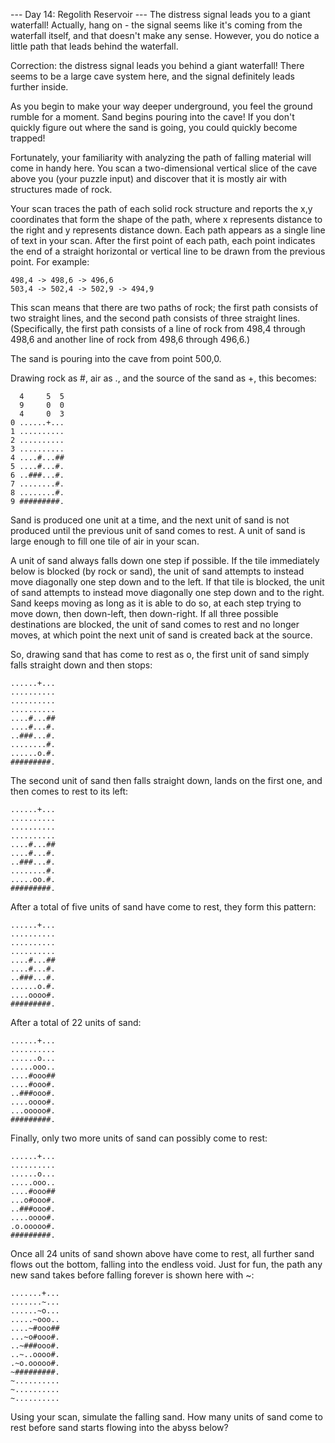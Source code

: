 --- Day 14: Regolith Reservoir ---
The distress signal leads you to a giant waterfall! Actually, hang on - the signal seems like it's coming from the waterfall itself, and that doesn't make any sense. However, you do notice a little path that leads behind the waterfall.

Correction: the distress signal leads you behind a giant waterfall! There seems to be a large cave system here, and the signal definitely leads further inside.

As you begin to make your way deeper underground, you feel the ground rumble for a moment. Sand begins pouring into the cave! If you don't quickly figure out where the sand is going, you could quickly become trapped!

Fortunately, your familiarity with analyzing the path of falling material will come in handy here. You scan a two-dimensional vertical slice of the cave above you (your puzzle input) and discover that it is mostly air with structures made of rock.

Your scan traces the path of each solid rock structure and reports the x,y coordinates that form the shape of the path, where x represents distance to the right and y represents distance down. Each path appears as a single line of text in your scan. After the first point of each path, each point indicates the end of a straight horizontal or vertical line to be drawn from the previous point. For example:
```
498,4 -> 498,6 -> 496,6
503,4 -> 502,4 -> 502,9 -> 494,9
```
This scan means that there are two paths of rock; the first path consists of two straight lines, and the second path consists of three straight lines. (Specifically, the first path consists of a line of rock from 498,4 through 498,6 and another line of rock from 498,6 through 496,6.)

The sand is pouring into the cave from point 500,0.

Drawing rock as #, air as ., and the source of the sand as +, this becomes:

```
  4     5  5
  9     0  0
  4     0  3
0 ......+...
1 ..........
2 ..........
3 ..........
4 ....#...##
5 ....#...#.
6 ..###...#.
7 ........#.
8 ........#.
9 #########.
```
Sand is produced one unit at a time, and the next unit of sand is not produced until the previous unit of sand comes to rest. A unit of sand is large enough to fill one tile of air in your scan.

A unit of sand always falls down one step if possible. If the tile immediately below is blocked (by rock or sand), the unit of sand attempts to instead move diagonally one step down and to the left. If that tile is blocked, the unit of sand attempts to instead move diagonally one step down and to the right. Sand keeps moving as long as it is able to do so, at each step trying to move down, then down-left, then down-right. If all three possible destinations are blocked, the unit of sand comes to rest and no longer moves, at which point the next unit of sand is created back at the source.

So, drawing sand that has come to rest as o, the first unit of sand simply falls straight down and then stops:
```
......+...
..........
..........
..........
....#...##
....#...#.
..###...#.
........#.
......o.#.
#########.
```
The second unit of sand then falls straight down, lands on the first one, and then comes to rest to its left:
```
......+...
..........
..........
..........
....#...##
....#...#.
..###...#.
........#.
.....oo.#.
#########.
```
After a total of five units of sand have come to rest, they form this pattern:
```
......+...
..........
..........
..........
....#...##
....#...#.
..###...#.
......o.#.
....oooo#.
#########.
```
After a total of 22 units of sand:
```
......+...
..........
......o...
.....ooo..
....#ooo##
....#ooo#.
..###ooo#.
....oooo#.
...ooooo#.
#########.
```
Finally, only two more units of sand can possibly come to rest:
```
......+...
..........
......o...
.....ooo..
....#ooo##
...o#ooo#.
..###ooo#.
....oooo#.
.o.ooooo#.
#########.
```
Once all 24 units of sand shown above have come to rest, all further sand flows out the bottom, falling into the endless void. Just for fun, the path any new sand takes before falling forever is shown here with ~:
```
.......+...
.......~...
......~o...
.....~ooo..
....~#ooo##
...~o#ooo#.
..~###ooo#.
..~..oooo#.
.~o.ooooo#.
~#########.
~..........
~..........
~..........
```
Using your scan, simulate the falling sand. How many units of sand come to rest before sand starts flowing into the abyss below?